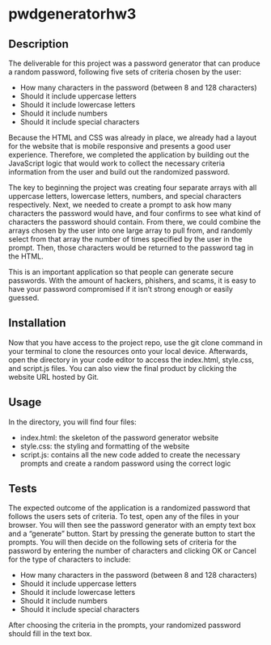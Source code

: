 # pwdgeneratorhw3

## Description 
The deliverable for this project was a password generator that can produce a random password, following five sets of criteria chosen by the user:

* How many characters in the password (between 8 and 128 characters)
* Should it include uppercase letters
* Should it include lowercase letters
* Should it include numbers
* Should it include special characters

Because the HTML and CSS was already in place, we already had a layout for the website that is mobile responsive and presents a good user experience. Therefore, we completed the application by building out the JavaScript logic that would work to collect the necessary criteria information from the user and build out the randomized password. 

The key to beginning the project was creating four separate arrays with all uppercase letters, lowercase letters, numbers, and special characters respectively. Next, we needed to create a prompt to ask how many characters the password would have, and four confirms to see what kind of characters the password should contain. From there, we could combine the arrays chosen by the user into one large array to pull from, and randomly select from that array the number of times specified by the user in the prompt. Then, those characters would be returned to the password tag in the HTML.

This is an important application so that people can generate secure passwords. With the amount of hackers, phishers, and scams, it is easy to have your password compromised if it isn’t strong enough or easily guessed. 

## Installation 
Now that you have access to the project repo, use the git clone command in your terminal to clone the resources onto your local device. Afterwards, open the directory in your code editor to access the index.html, style.css, and script.js files. You can also view the final product by clicking the website URL hosted by Git.

## Usage
In the directory, you will find four files:
* index.html: the skeleton of the password generator website
* style.css: the styling and formatting of the website
* script.js: contains all the new code added to create the necessary prompts and create a random password using the correct logic

## Tests
The expected outcome of the application is a randomized password that follows the users sets of criteria. To test, open any of the files in your browser. You will then see the password generator with an empty text box and a “generate” button. Start by pressing the generate button to start the prompts. You will then decide on the following sets of criteria for the password by entering the number of characters and clicking OK or Cancel for the type of characters to include:

* How many characters in the password (between 8 and 128 characters)
* Should it include uppercase letters
* Should it include lowercase letters
* Should it include numbers
* Should it include special characters

After choosing the criteria in the prompts, your randomized password should fill in the text box.


